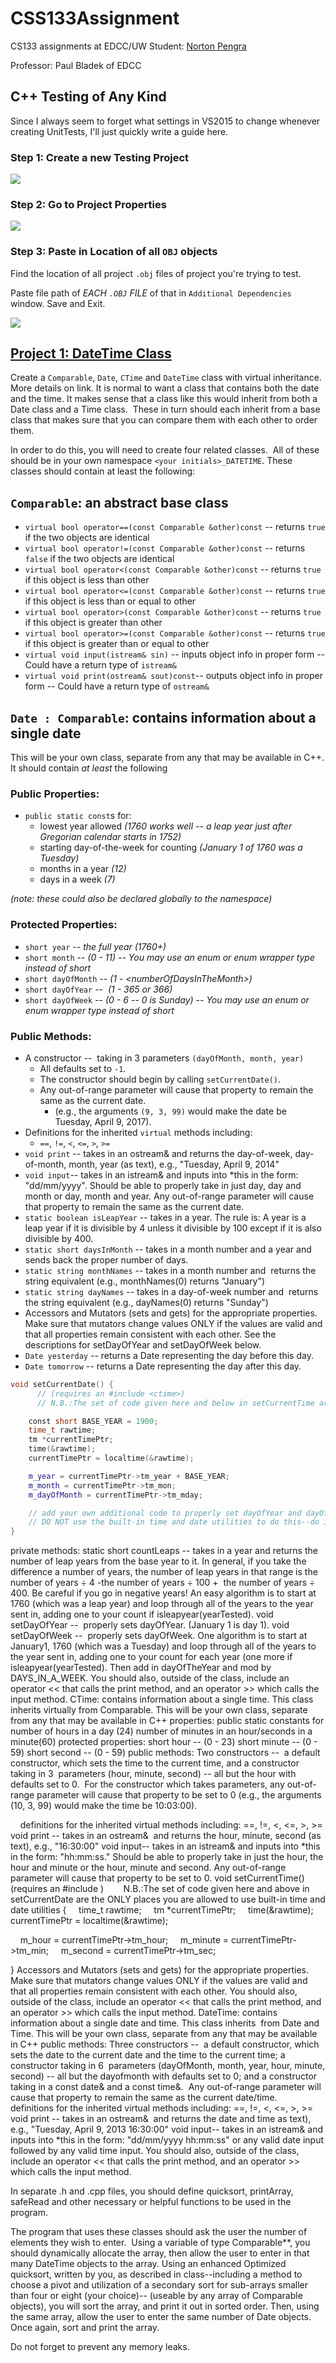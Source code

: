 # CSS133Assignment
CS133 assignments at EDCC/UW Student: [Norton Pengra](http://linkedin.com/in/nortonpengra)

Professor: Paul Bladek of EDCC

## C++ Testing of Any Kind

Since I always seem to forget what settings in VS2015 to change whenever creating UnitTests, I'll just quickly write a guide here.

### Step 1: Create a new Testing Project

![](http://imgur.com/7hudvbR.png)

### Step 2: Go to Project Properties

![](http://imgur.com/fJm8BvZ.png)

### Step 3: Paste in Location of all `OBJ` objects

Find the location of all project `.obj` files of project you're trying to test.

Paste file path of *EACH `.OBJ` FILE* of that in `Additional Dependencies` window. Save and Exit.

![](http://imgur.com/ECRRZjL.png)


## [Project 1: DateTime Class](http://faculty.edcc.edu//paul.bladek/CS133/p1.htm)

Create a `Comparable`, `Date`, `CTime` and `DateTime` class with virtual inheritance. More details on link.
It is normal to want a class that contains both the date and the time. It makes sense that a class like this would inherit from both a Date class and a Time class.  These in turn should each inherit from a base class that makes sure that you can compare them with each other to order them. 

In order to do this, you will need to create four related classes.  All of these should be in your own namespace `<your initials>_DATETIME`. These classes should contain at least the following:

## `Comparable`: an abstract base class
- `virtual bool operator==(const Comparable &other)const` -- returns `true` if the two objects are identical
- `virtual bool operator!=(const Comparable &other)const` -- returns `false` if the two objects are identical
- `virtual bool operator<(const Comparable &other)const` -- returns `true` if this object is less than other 
- `virtual bool operator<=(const Comparable &other)const` -- returns `true` if this object is less than or equal to other 
- `virtual bool operator>(const Comparable &other)const` -- returns `true` if this object is greater than other
- `virtual bool operator>=(const Comparable &other)const` -- returns `true` if this object is greater than or equal to other
- `virtual void input(istream& sin)` -- inputs object info in proper form -- Could have a return type of `istream&`
- `virtual void print(ostream& sout)const`-- outputs object info in proper form -- Could have a return type of `ostream&`


## `Date : Comparable`: contains information about a single date

This will be your own class, separate from any that may be available in C++. It should contain *at least* the following

### Public Properties:

- `public static const`s for:
    - lowest year allowed *(1760 works well -- a leap year just after Gregorian calendar starts in 1752)*
    - starting day-of-the-week for counting *(January 1 of 1760 was a Tuesday)*
    - months in a year *(12)*
    - days in a week *(7)*

*(note: these could also be declared globally to the namespace)*


### Protected Properties:

- `short year` -- *the full year (1760+)*
- `short month` -- *(0 - 11) -- You may use an enum or enum wrapper type instead of short*
- `short dayOfMonth` -- *(1 - &lt;numberOfDaysInTheMonth&gt;)*
- `short dayOfYear` --  *(1 - 365 or 366)*
- `short dayOfWeek` -- *(0 - 6 -- 0 is Sunday) -- You may use an enum or enum wrapper type instead of short*


### Public Methods:

- A constructor --  taking in 3 parameters `(dayOfMonth, month, year)`
    - All defaults set to `-1`. 
    - The constructor should begin by calling `setCurrentDate()`. 
    - Any out-of-range parameter will cause that property to remain the same as the current date. 
        - (e.g., the arguments `(9, 3, 99)` would make the date be Tuesday, April 9, 2017).
- Definitions for the inherited `virtual` methods including: 
    - `==`, `!=`, `<`, `<=`, `>`, `>=`
- `void print` -- takes in an ostream& and returns the day-of-week, day-of-month, month, year (as text), e.g., "Tuesday, April 9, 2014"
- `void input`-- takes in an istream& and inputs into *this in the form: "dd/mm/yyyy". Should be able to properly take in just day, day and month or day, month and year. Any out-of-range parameter will cause that property to remain the same as the current date.
- `static boolean isLeapYear` -- takes in a year. The rule is: A year is a leap year if it is divisible by 4 unless it divisible by 100 except if it is also divisible by 400.
- `static short daysInMonth` -- takes in a month number and a year and  sends back the proper number of days.
- `static string monthNames` -- takes in a month number and  returns the string equivalent (e.g., monthNames(0) returns "January") 
- `static string dayNames` -- takes in a day-of-week number and  returns the string equivalent (e.g., dayNames(0) returns "Sunday") 
- Accessors and Mutators (sets and gets) for the appropriate properties. Make sure that mutators change values ONLY if the values are valid and that all properties remain consistent with each other. See the descriptions for setDayOfYear and setDayOfWeek below.
- `Date yesterday` -- returns a Date representing the day before this day.
- `Date tomorrow` -- returns a Date representing the day after this day.

```cpp
void setCurrentDate() {
      // (requires an #include <ctime>)
      // N.B.:The set of code given here and below in setCurrentTime are the ONLY places you are allowed to use built-in time and date utilities

    const short BASE_YEAR = 1900;
    time_t rawtime;
    tm *currentTimePtr;
    time(&rawtime);
    currentTimePtr = localtime(&rawtime);

    m_year = currentTimePtr->tm_year + BASE_YEAR;
    m_month = currentTimePtr->tm_mon;
    m_dayOfMonth = currentTimePtr->tm_mday;

    // add your own additional code to properly set dayOfYear and dayOfWeek (see below)
    // DO NOT use the built-in time and date utilities to do this--do it yourself
}
```

private methods:
static short countLeaps -- takes in a year and returns the number of leap years from the base year to it. In general, if you take the difference a number of years, the number of leap years in that range is the number of years ÷ 4 -the number of years ÷ 100 +  the number of years ÷ 400. Be careful if you go in negative years!
An easy algorithm is to start at 1760 (which was a leap year) and loop through all of the years to the year sent in, adding one to your count if isleapyear(yearTested).
void setDayOfYear --  properly sets dayOfYear. (January 1 is day 1).
void setDayOfWeek --  properly sets dayOfWeek.
One algorithm is to start at January1, 1760 (which was a Tuesday) and loop through all of the years to the year sent in, adding one to your count for each year (one more if isleapyear(yearTested). Then add in dayOfTheYear and mod by DAYS_IN_A_WEEK.
You should also, outside of the class, include an operator << that calls the print method, and an operator >> which calls the input method.
CTime: contains information about a single time. This class inherits virtually from Comparable.
This will be your own class, separate from any that may be available in C++
properties:
public static constants for 
number of hours in a day (24)
number of minutes in an hour/seconds in a minute(60)
protected properties:
short hour -- (0 - 23)
short minute -- (0 - 59)
short second -- (0 - 59)
public methods:
Two constructors --  a default constructor, which sets the time to the current time, and a constructor taking in 3  parameters (hour, minute, second) -- all but the hour with defaults set to 0.  For the constructor which takes parameters, any out-of-range parameter will cause that property to be set to 0 (e.g., the arguments (10, 3, 99) would make the time be 10:03:00).

   
definitions for the inherited virtual methods including: 
==, !=, <, <=, >, >= 
void print -- takes in an ostream&  and returns the hour, minute, second (as text), e.g., "16:30:00"
void input-- takes in an istream& and inputs into *this in the form: "hh:mm:ss." Should be able to properly take in just the hour, the hour and minute or the hour, minute and second. Any out-of-range parameter will cause that property to be set to 0.
void setCurrentTime()
      (requires an #include <ctime>)
       N.B.:The set of code given here and above in setCurrentDate are the ONLY places you are allowed to use built-in time and date utilities
{
    time_t rawtime;
    tm *currentTimePtr;
    time(&rawtime);
    currentTimePtr = localtime(&rawtime);

    m_hour = currentTimePtr->tm_hour;
    m_minute = currentTimePtr->tm_min;
    m_second = currentTimePtr->tm_sec;

}
Accessors and Mutators (sets and gets) for the appropriate properties. Make sure that mutators change values ONLY if the values are valid and that all properties remain consistent with each other.
You should also, outside of the class, include an operator << that calls the print method, and an operator >> which calls the input method.
DateTime: contains information about a single date and time. This class inherits  from Date and Time.
This will be your own class, separate from any that may be available in C++
public methods:
Three constructors --  a default constructor, which sets the date to the current date and the time to the current time; a constructor taking in 6  parameters (dayOfMonth, month, year, hour, minute, second) -- all but the dayofmonth with defaults set to 0; and a constructor taking in a const date& and a const time&.  Any out-of-range parameter will cause that property to remain the same as the current date/time.
   
definitions for the inherited virtual methods including: 
==, !=, <, <=, >, >= 
void print -- takes in an ostream&  and returns the date and time as text), e.g., "Tuesday, April 9, 2013 16:30:00"
void input-- takes in an istream& and inputs into *this in the form: "dd/mm/yyyy hh:mm:ss" or any valid date input followed by any valid time input. 
You should also, outside of the class, include an operator << that calls the print method, and an operator >> which calls the input method.

In separate .h and .cpp files, you should define quicksort, printArray, safeRead and other necessary or helpful functions to be used in the program.

The program that uses these classes should ask the user the number of elements they wish to enter.  Using a variable of type Comparable**, you should dynamically allocate the array, then allow the user to enter in that many DateTime objects to the array. Using an enhanced Optimized quicksort, written by you, as described in class--including a method to choose a pivot and utilization of a secondary sort for sub-arrays smaller than four or eight (your choice)-- (useable by any array of Comparable objects), you will sort the array, and print it out in sorted order. Then, using the same array, allow the user to enter the same number of Date objects. Once again, sort and print the array.

Do not forget to prevent any memory leaks.
